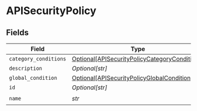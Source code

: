 # APISecurityPolicy


## Fields

| Field                                                                                                       | Type                                                                                                        | Required                                                                                                    | Description                                                                                                 |
| ----------------------------------------------------------------------------------------------------------- | ----------------------------------------------------------------------------------------------------------- | ----------------------------------------------------------------------------------------------------------- | ----------------------------------------------------------------------------------------------------------- |
| `category_conditions`                                                                                       | [Optional[APISecurityPolicyCategoryConditions]](../../models/shared/apisecuritypolicycategoryconditions.md) | :heavy_minus_sign:                                                                                          | N/A                                                                                                         |
| `description`                                                                                               | *Optional[str]*                                                                                             | :heavy_minus_sign:                                                                                          | N/A                                                                                                         |
| `global_condition`                                                                                          | [Optional[APISecurityPolicyGlobalCondition]](../../models/shared/apisecuritypolicyglobalcondition.md)       | :heavy_minus_sign:                                                                                          | N/A                                                                                                         |
| `id`                                                                                                        | *Optional[str]*                                                                                             | :heavy_minus_sign:                                                                                          | N/A                                                                                                         |
| `name`                                                                                                      | *str*                                                                                                       | :heavy_check_mark:                                                                                          | N/A                                                                                                         |